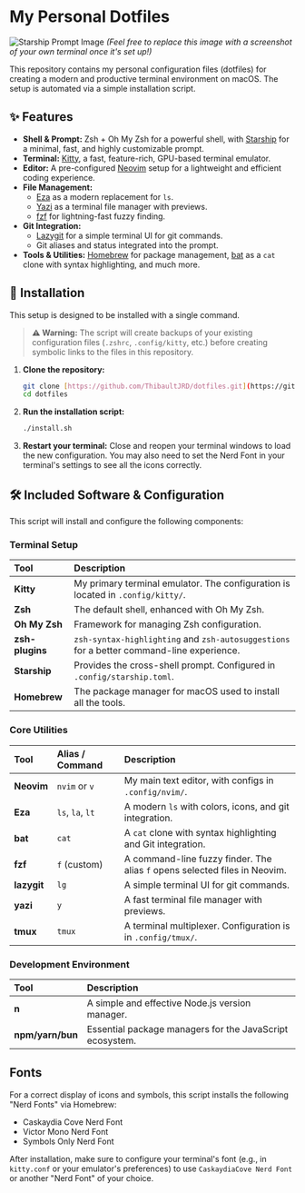 # My Personal Dotfiles

![Starship Prompt Image](https://starship.rs/presets/pastel-powerline.png)
_(Feel free to replace this image with a screenshot of your own terminal once it's set up!)_

This repository contains my personal configuration files (dotfiles) for creating a modern and productive terminal environment on macOS. The setup is automated via a simple installation script.

## ✨ Features

- **Shell & Prompt:** Zsh + Oh My Zsh for a powerful shell, with [Starship](https://starship.rs/) for a minimal, fast, and highly customizable prompt.
- **Terminal:** [Kitty](https://sw.kovidgoyal.net/kitty/), a fast, feature-rich, GPU-based terminal emulator.
- **Editor:** A pre-configured [Neovim](https://neovim.io/) setup for a lightweight and efficient coding experience.
- **File Management:**
  - [Eza](https://github.com/eza-community/eza) as a modern replacement for `ls`.
  - [Yazi](https://github.com/sxyazi/yazi) as a terminal file manager with previews.
  - [fzf](https://github.com/junegunn/fzf) for lightning-fast fuzzy finding.
- **Git Integration:**
  - [Lazygit](https://github.com/jesseduffield/lazygit) for a simple terminal UI for git commands.
  - Git aliases and status integrated into the prompt.
- **Tools & Utilities:** [Homebrew](https://brew.sh/) for package management, [bat](https://github.com/sharkdp/bat) as a `cat` clone with syntax highlighting, and much more.

## 🚀 Installation

This setup is designed to be installed with a single command.

> **⚠️ Warning:** The script will create backups of your existing configuration files (`.zshrc`, `.config/kitty`, etc.) before creating symbolic links to the files in this repository.

1. **Clone the repository:**

   ```bash
   git clone [https://github.com/ThibaultJRD/dotfiles.git](https://github.com/ThibaultJRD/dotfiles.git)
   cd dotfiles
   ```

2. **Run the installation script:**

   ```bash
   ./install.sh
   ```

3. **Restart your terminal:**
   Close and reopen your terminal windows to load the new configuration. You may also need to set the Nerd Font in your terminal's settings to see all the icons correctly.

## 🛠️ Included Software & Configuration

This script will install and configure the following components:

### Terminal Setup

| Tool            | Description                                                                               |
| :-------------- | :---------------------------------------------------------------------------------------- |
| **Kitty**       | My primary terminal emulator. The configuration is located in `.config/kitty/`.           |
| **Zsh**         | The default shell, enhanced with Oh My Zsh.                                               |
| **Oh My Zsh**   | Framework for managing Zsh configuration.                                                 |
| **zsh-plugins** | `zsh-syntax-highlighting` and `zsh-autosuggestions` for a better command-line experience. |
| **Starship**    | Provides the cross-shell prompt. Configured in `.config/starship.toml`.                   |
| **Homebrew**    | The package manager for macOS used to install all the tools.                              |

### Core Utilities

| Tool        | Alias / Command  | Description                                                                |
| :---------- | :--------------- | :------------------------------------------------------------------------- |
| **Neovim**  | `nvim` or `v`    | My main text editor, with configs in `.config/nvim/`.                      |
| **Eza**     | `ls`, `la`, `lt` | A modern `ls` with colors, icons, and git integration.                     |
| **bat**     | `cat`            | A `cat` clone with syntax highlighting and Git integration.                |
| **fzf**     | `f` (custom)     | A command-line fuzzy finder. The alias `f` opens selected files in Neovim. |
| **lazygit** | `lg`             | A simple terminal UI for git commands.                                     |
| **yazi**    | `y`              | A fast terminal file manager with previews.                                |
| **tmux**    | `tmux`           | A terminal multiplexer. Configuration is in `.config/tmux/`.               |

### Development Environment

| Tool             | Description                                              |
| :--------------- | :------------------------------------------------------- |
| **n**            | A simple and effective Node.js version manager.          |
| **npm/yarn/bun** | Essential package managers for the JavaScript ecosystem. |

## Fonts

For a correct display of icons and symbols, this script installs the following "Nerd Fonts" via Homebrew:

- Caskaydia Cove Nerd Font
- Victor Mono Nerd Font
- Symbols Only Nerd Font

After installation, make sure to configure your terminal's font (e.g., in `kitty.conf` or your emulator's preferences) to use `CaskaydiaCove Nerd Font` or another "Nerd Font" of your choice.
